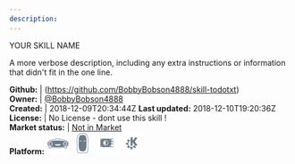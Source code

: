 ```yaml
---
description: 
---
```

YOUR SKILL NAME

A more verbose description, including any extra instructions or
information that didn't fit in the one line.

**Github:** | (https://github.com/BobbyBobson4888/skill-todotxt)  
**Owner:** | [@BobbyBobson4888](https://github.com/BobbyBobson4888)  
**Created:** | 2018-12-09T20:34:44Z  **Last updated:** 2018-12-10T19:20:36Z  
**License:** | No License - dont use this skill !  
**Market status:** | [Not in Market](https://market.mycroft.ai/skill/)  
**Platform:**   ![](.gitbook/assets/mark-1-icon.png)  ![](.gitbook/assets/mark-2-icon.png)  ![](.gitbook/assets/picroft-icon.png)  ![](.gitbook/assets/kde.png)   
